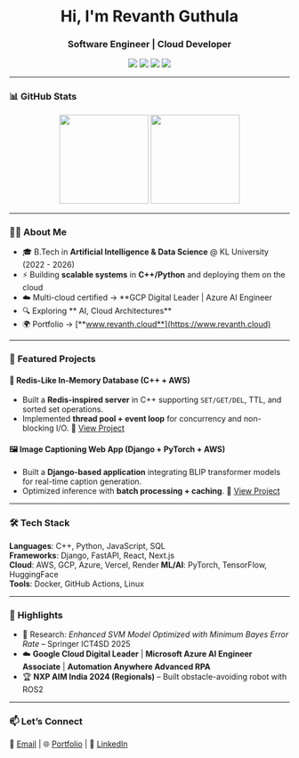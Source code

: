 <!-- Profile Header -->
<h1 align="center">Hi, I'm Revanth Guthula</h1>
<h3 align="center">Software Engineer | Cloud Developer</h3>

<p align="center">
  <a href="mailto:revanthg2607@gmail.com"><img src="https://img.shields.io/badge/Email-Contact-blue?style=flat-square&logo=gmail"></a>
  <a href="https://www.linkedin.com/in/rev2607"><img src="https://img.shields.io/badge/LinkedIn-Connect-blue?style=flat-square&logo=linkedin"></a>
  <a href="https://github.com/rev2607"><img src="https://img.shields.io/badge/GitHub-Follow-black?style=flat-square&logo=github"></a>
  <a href="https://www.revanth.cloud"><img src="https://img.shields.io/badge/Portfolio-Visit-brightgreen?style=flat-square&logo=google-chrome"></a>
</p>

---

### 📊 **GitHub Stats**
<p align="center">
  <img src="https://github-readme-stats.vercel.app/api?username=rev2607&show_icons=true&theme=tokyonight" height="160"/>
  <img src="https://github-readme-stats.vercel.app/api/top-langs/?username=rev2607&layout=compact&theme=tokyonight" height="160"/>
</p>

---

### 🧑‍💻 **About Me**
- 🎓 B.Tech in **Artificial Intelligence & Data Science** @ KL University (2022 - 2026)
- ⚡ Building **scalable systems** in **C++/Python** and deploying them on the cloud
- ☁️ Multi-cloud certified → **GCP Digital Leader | Azure AI Engineer 
- 🔍 Exploring ** AI, Cloud Architectures**
- 🌍 Portfolio → [**www.revanth.cloud**](https://www.revanth.cloud)

---

### 🚀 **Featured Projects**

#### 🔴 Redis-Like In-Memory Database (C++ + AWS)
- Built a **Redis-inspired server** in C++ supporting `SET/GET/DEL`, TTL, and sorted set operations.
- Implemented **thread pool + event loop** for concurrency and non-blocking I/O.
🔗 [View Project](https://github.com/rev2607/redis-x)

#### 🖼️ Image Captioning Web App (Django + PyTorch + AWS)
- Built a **Django-based application** integrating BLIP transformer models for real-time caption generation.
- Optimized inference with **batch processing + caching**.
🔗 [View Project](https://github.com/rev2607/Django-web-application-image-captioning)


---

### 🛠️ **Tech Stack**

**Languages**: C++, Python, JavaScript, SQL  
**Frameworks**: Django, FastAPI, React, Next.js  
**Cloud**: AWS, GCP, Azure, Vercel, Render
**ML/AI**: PyTorch, TensorFlow, HuggingFace  
**Tools**: Docker, GitHub Actions, Linux  

---

### 🏅 **Highlights**
- 📄 Research: *Enhanced SVM Model Optimized with Minimum Bayes Error Rate* – Springer ICT4SD 2025  
- ☁️ **Google Cloud Digital Leader** | **Microsoft Azure AI Engineer Associate** | **Automation Anywhere Advanced RPA**  
- 🏆 **NXP AIM India 2024 (Regionals)** – Built obstacle-avoiding robot with ROS2  

---

### 📫 **Let’s Connect**
💌 [Email](mailto:revanthg2607@gmail.com) | 🌐 [Portfolio](https://www.revanth.cloud) | 💼 [LinkedIn](https://www.linkedin.com/in/rev2607)  
